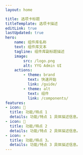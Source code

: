 ```yaml
---
layout: home

title: 选项卡标题
titleTemplate: 选项卡描述
editLink: true
lastUpdated: true
hero:
    name: 组件库名称
    text: 组件库文本
    tagline: 组件库副标题描述
    image:
        src: /logo.png
        alt: YYG Admin UI
    actions:
        - theme: brand
          text: 快速开始
          link: /guide/
        - theme: alt
          text: 组件
          link: /components/
features:
- icon: 🔨
  title: 功能/特点 1
  details: 功能/特点 1 具体描述信息。
- icon: 🧩
  title: 功能/特点 2
  details: 功能/特点 2 具体描述信息。
- icon: ✈️
  title: 功能/特点 3。
  details: 功能/特点 3 具体描述信息。
---
```

